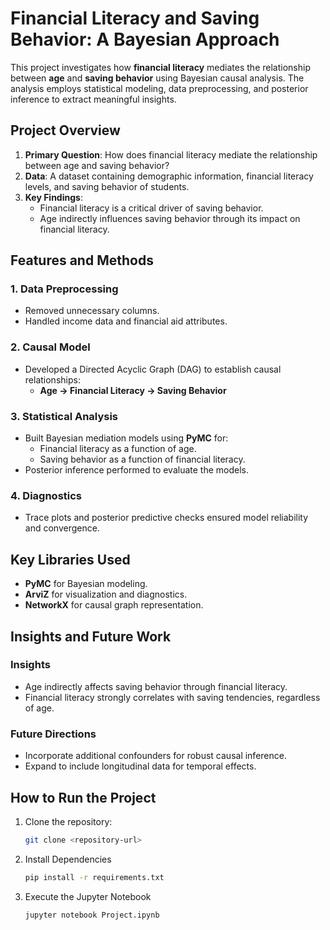 # Financial Literacy and Saving Behavior: A Bayesian Approach

This project investigates how **financial literacy** mediates the relationship between **age** and **saving behavior** using Bayesian causal analysis. The analysis employs statistical modeling, data preprocessing, and posterior inference to extract meaningful insights.

## Project Overview
1. **Primary Question**: How does financial literacy mediate the relationship between age and saving behavior?
2. **Data**: A dataset containing demographic information, financial literacy levels, and saving behavior of students.
3. **Key Findings**:
   - Financial literacy is a critical driver of saving behavior.
   - Age indirectly influences saving behavior through its impact on financial literacy.

## Features and Methods
### 1. Data Preprocessing
- Removed unnecessary columns.
- Handled income data and financial aid attributes.

### 2. Causal Model
- Developed a Directed Acyclic Graph (DAG) to establish causal relationships:
  - **Age → Financial Literacy → Saving Behavior**

### 3. Statistical Analysis
- Built Bayesian mediation models using **PyMC** for:
  - Financial literacy as a function of age.
  - Saving behavior as a function of financial literacy.
- Posterior inference performed to evaluate the models.

### 4. Diagnostics
- Trace plots and posterior predictive checks ensured model reliability and convergence.

## Key Libraries Used
- **PyMC** for Bayesian modeling.
- **ArviZ** for visualization and diagnostics.
- **NetworkX** for causal graph representation.

## Insights and Future Work
### Insights
- Age indirectly affects saving behavior through financial literacy.
- Financial literacy strongly correlates with saving tendencies, regardless of age.

### Future Directions
- Incorporate additional confounders for robust causal inference.
- Expand to include longitudinal data for temporal effects.

## How to Run the Project
1. Clone the repository:
   ```bash
   git clone <repository-url>
    ```
    
2. Install Dependencies
    ```bash
    pip install -r requirements.txt
    ```

3. Execute the Jupyter Notebook
    ```bash
    jupyter notebook Project.ipynb
    ```